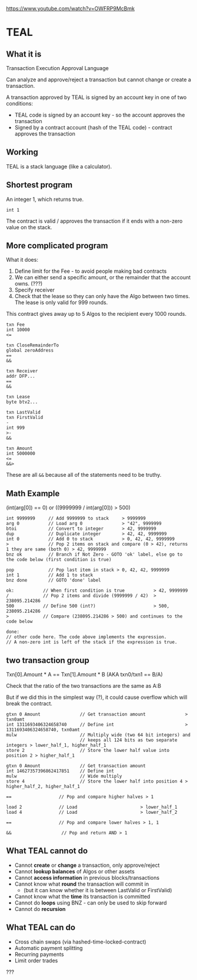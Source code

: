 https://www.youtube.com/watch?v=OWFRP9McBmk

# TEAL

## What it is

Transaction Execution Approval Language

Can analyze and approve/reject a transaction but cannot change or create a transaction.

A transaction approved by TEAL is signed by an account key in one of two conditions:
* TEAL code is signed by an account key - so the account approves the transaction
* Signed by a contract account (hash of the TEAL code) - contract approves the transaction

## Working

TEAL is a stack language (like a calculator).

## Shortest program

An integer 1, which returns true.
```
int 1
```

The contract is valid / approves the transaction if it ends with a
non-zero value on the stack.

## More complicated program

What it does:
1. Define limit for the Fee - to avoid people making bad contracts
2. We can either send a specific amount, or the remainder that the account owns. (???)
3. Specify receiver
4. Check that the lease so they can only have the Algo between two times. The lease is only valid for 999 rounds.

This contract gives away up to 5 Algos to the recipient every 1000 rounds.

```teal
txn Fee
int 10000
<=

txn CloseRemainderTo
global zeroAddress
==
&&

txn Receiver
addr DFP...
==
&&

txn Lease
byte btv2...

txn LastValid
txn FirstValid
-
int 999
>-
&&

txn Amount
int 5000000
<=
&&>
```

These are all `&&` because all of the statements need to be truthy.

## Math Example

(int(arg[0]) == 0) or ((9999999 / int(arg[0])) > 500)

```teal
int 9999999     // Add 9999999 to stack     > 9999999
arg 0           // Load arg 0               > "42", 9999999
btoi            // Convert to integer       > 42, 9999999
dup             // Duplicate integer        > 42, 42, 9999999
int 0           // Add 0 to stack           > 0, 42, 42, 9999999
>               // Pop 2 items on stack and compare (0 > 42), returns 1 they are same (both 0) > 42, 9999999
bnz ok          // Branch if Not Zero - GOTO 'ok' label, else go to the code below (first condition is true)

pop             // Pop last item in stack > 0, 42, 42, 9999999
int 1           // Add 1 to stack
bnz done        // GOTO 'done' label

ok:           // When first condition is true           > 42, 9999999
/             // Pop 2 items and divide (9999999 / 42)  > 238095.214286
500           // Define 500 (int?)                      > 500, 238095.214286
>             // Compare (238095.214286 > 500) and continues to the code below

done:
// other code here. The code above implements the expression.
// A non-zero int is left of the stack if the expression is true.
```

## two transaction group

Txn[0].Amount * A == Txn[1].Amount * B (AKA txn0/txn1 == B/A)

Check that the ratio of the two transactions are the same as A:B

But if we did this in the simplest way (?), it could cause overflow which will break the contract.

```teal
gtxn 0 Amount               // Get transaction amount               > txn0amt
int 1311693406324658740     // Define int                           > 1311693406324658740, txn0amt
mulw                        // Multiply wide (two 64 bit integers) and
                            // keeps all 124 bits as two separate integers > lower_half_1, higher_half_1
store 2                     // Store the lower half value into position 2 > higher_half_1

gtxn 0 Amount               // Get transaction amount
int 14627357396862417851    // Define int
mulw                        // Wide multiply
store 4                     // Store the lower half into position 4 > higher_half_2, higher_half_1

==                  // Pop and compare higher halves > 1

load 2              // Load                        > lower_half_1
load 4              // Load                        > lower_half_2

==                  // Pop and compare lower halves > 1, 1

&&                   // Pop and return AND > 1
```

## What TEAL cannot do

* Cannot **create** or **change** a transaction, only approve/reject
* Cannot **lookup balances** of Algos or other assets
* Cannot **access information** in previous blocks/transactions
* Cannot know what **round** the transaction will commit in
  * (but it can know whether it is between LastValid or FirstValid)
* Cannot know what the **time** its transaction is committed
* Cannot do **loops** using BNZ - can only be used to skip forward
* Cannot do **recursion**

## What TEAL can do

* Cross chain swaps (via hashed-time-locked-contract)
* Automatic payment splitting
* Recurring payments
* Limit order trades

???